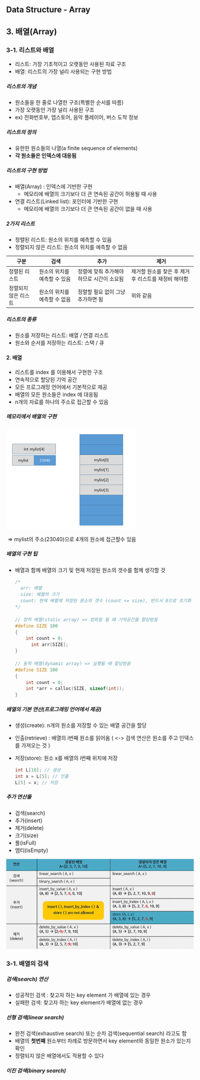## Data Structure - Array

## 3. 배열(Array)

### 3-1. 리스트와 배열

- 리스트: 가장 기초적이고 오랫동안 사용된 자료 구조
- 배열: 리스트의 가장 널리 사용되는 구현 방법



##### 리스트의 개념

- 원소들을 한 줄로 나열한 구조(특별한 순서를 따름)
- 가장 오랫동안 가장 널리 사용된 구조
- ex) 전화번호부, 앱스토어, 음악 플레이어, 버스 도착 정보



##### 리스트의 정의

- 유한한 원소들의 나열(a finite sequence of elements)
- **각 원소들은 인덱스에 대응됨**



##### 리스트의 구현 방법

- 배열(Array) : 인덱스에 기반한 구현
  - 메모리에 배열의 크기보다 더 큰 연속된 공간이 허용될 때 사용
- 연결 리스트(Linked list): 포인터에 기반한 구현
  - 메모리에 배열의 크기보다 더 큰 연속된 공간이 없을 때 사용



##### 2가지 리스트

- 정렬된 리스트: 원소의 위치를 예측할 수 있음
- 정렬되지 않은 리스트: 원소의 위치를 예측할 수 없음

| 구분                 | 검색                         | 추가                                      | 제거                                                 |
| -------------------- | ---------------------------- | ----------------------------------------- | ---------------------------------------------------- |
| 정렬된 리스트        | 원소의 위치를 예측할 수 있음 | 정렬에 맞춰 추가해야 하므로 시간이 소요됨 | 제거할 원소를 찾은 후 제거 후 리스트를 재정비 해야함 |
| 정렬되지 않은 리스트 | 원소의 위치를 예측할 수 없음 | 정렬할 필요 없이 그냥 추가하면 됨         | 위와 같음                                            |



##### 리스트의 종류

- 원소를 저장하는 리스트: 배열 / 연결 리스트
- 원소와 순서를 저장하는 리스트: 스택 / 큐



#### 2. 배열

- 리스트를 index 를 이용해서 구현한 구조
- 연속적으로 할당된 기억 공간
- 모든 프로그래밍 언어에서 기본적으로 제공
- 배열의 모든 원소들은 index 에 대응됨
- n개의 자료를 하나의 주소로 접근할 수 있음



##### 메모리에서 배열의 구현

 ![](./imgs/array_in_memory.png)

​                         => mylist의 주소(23040)으로 4개의 원소에 접근할수 있음





##### 배열의 구현 팁

- 배열과 함께 배열의 크기 및 현재 저장된 원소의 갯수를 함께 생각할 것

  ```c++
  /*
  	arr: 배열
  	size: 배열의 크기
  	count: 현재 배열에 저장된 원소의 갯수 (count <= size), 반드시 0으로 초기화 해서 사용할 것
  */
  
  // 정적 배열(static array) => 컴파일 될 때 기억공간을 할당받음
  #define SIZE 100
  {
      int count = 0;
     	int arr[SIZE];
  }
  
  // 동적 배열(dynamic array) => 실행될 때 할당받음
  #define SIZE 100
  {
      int count = 0;
      int *arr = calloc(SIZE, sizeof(int));
  }
  ```



##### 배열의 기본 연산(프로그래밍 언어에서 제공)

- 생성(create): n개의 원소를 저장할 수 있는 배열 공간을 할당

- 인출(retrieve) : 배열의 i번째 원소를 읽어옴 ( <-> 검색 연산은 원소를 주고 인덱스를 가져오는 것 )

- 저장(store): 원소 x를 배열의 i번째 위치에 저장

  ```c++
  int L[10]; // 생성
  int x = L[5]; // 인출
  L[5] = x; // 저장
  ```




##### 추가 연산들

- 검색(search)
- 추가(insert)
- 제거(delete)
- 크기(size)
- 풀(isFull)
- 엠티(isEmpty)

![](./imgs/operations_of_array.png)





### 3-1. 배열의 검색

##### 검색(search) 연산

- 성공적인 검색 : 찾고자 하는 key element 가 배열에 있는 경우
- 실패한 검색: 찾고자 하는 key element가 배열에 없는 경우



##### 선형 검색(linear search)

- 완전 검색(exhaustive search) 또는 순차 검색(sequential search) 라고도 함
- 배열의 **첫번째** 원소부터 차례로 방문하면서 key element와 동일한 원소가 있는지 확인
- 정렬되지 않은 배열에서도 적용할 수 있다



##### 이진 검색(binary search)